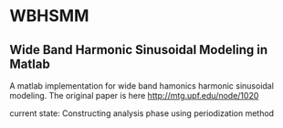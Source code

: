 # WBHSMM
## Wide Band Harmonic Sinusoidal Modeling in Matlab

A matlab implementation for wide band hamonics harmonic sinusoidal modeling.
The original paper is here
http://mtg.upf.edu/node/1020

current state: Constructing analysis phase using periodization method

